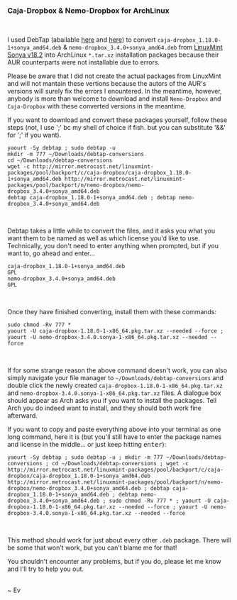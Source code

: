 ### Caja-Dropbox & Nemo-Dropbox for ArchLinux ###
<br>


I used DebTap (abailable [here](https://github.com/helixarch/debtap) and [here](https://aur.archlinux.org/packages/debtap/)) to convert 
`caja-dropbox_1.18.0-1+sonya_amd64.deb` & `nemo-dropbox_3.4.0+sonya_amd64.deb` from [LinuxMint Sonya v18.2](https://www.linuxmint.com/download.php) into ArchLinux `*.tar.xz` installation packages because their AUR counterparts were not installable due to errors.
<br>

Please be aware that I did not create the actual packages from LinuxMint and will not mantain these vertions because the autors of the AUR's versions will surely fix the errors I enountered.  In the meantime, however, anybody is more than welcome to download and install `Nemo-Dropbox` and `Caja-Dropbox` with these converted versions in the meantime.
<br>

If you want to download and convert these packages yourself, follow these steps (not, I use ';' bc my shell of choice if fish.  but you can substitute '&&' for ';' if you want).

    yaourt -Sy debtap ; sudo debtap -u
    mkdir -m 777 ~/Downloads/debtap-conversions
    cd ~/Downloads/debtap-conversions
    wget -c http://mirror.metrocast.net/linuxmint-packages/pool/backport/c/caja-dropbox/caja-dropbox_1.18.0-1+sonya_amd64.deb http://mirror.metrocast.net/linuxmint-packages/pool/backport/n/nemo-dropbox/nemo-dropbox_3.4.0+sonya_amd64.deb
    debtap caja-dropbox_1.18.0-1+sonya_amd64.deb ; debtap nemo-dropbox_3.4.0+sonya_amd64.deb
<br>

Debtap takes a little while to convert the files, and it asks you what you want them to be named as well as which license you'd like to use.  Technically, you don't need to enter anything when prompted, but if you want to, go ahead and enter...
	
    caja-dropbox_1.18.0-1+sonya_amd64.deb 
    GPL
    nemo-dropbox_3.4.0+sonya_amd64.deb
    GPL
<br>

Once they have finished converting, install them with these commands:

    sudo chmod -Rv 777 *
    yaourt -U caja-dropbox-1.18.0-1-x86_64.pkg.tar.xz --needed --force ; yaourt -U nemo-dropbox-3.4.0.sonya-1-x86_64.pkg.tar.xz --needed --force
<br> 

If for some strange reason the above command doesn't work, you can also simply navigate your file manager to `~/Downloads/debtap-conversions` and double click the newly created `caja-dropbox-1.18.0-1-x86_64.pkg.tar.xz` and `nemo-dropbox-3.4.0.sonya-1-x86_64.pkg.tar.xz` files.  A dialogue box should appear as Arch asks you if you want to install the packages.  Tell Arch you do indeed want to install, and they should both work fine afterward.
<br>

If you want to copy and paste everything above into your terminal as one long command, here it is (but you'll still have to enter the package names and license in the middle... or just keep hitting <kbd>enter</kbd>):

    yaourt -Sy debtap ; sudo debtap -u ; mkdir -m 777 ~/Downloads/debtap-conversions ; cd ~/Downloads/debtap-conversions ; wget -c http://mirror.metrocast.net/linuxmint-packages/pool/backport/c/caja-dropbox/caja-dropbox_1.18.0-1+sonya_amd64.deb http://mirror.metrocast.net/linuxmint-packages/pool/backport/n/nemo-dropbox/nemo-dropbox_3.4.0+sonya_amd64.deb ; debtap caja-dropbox_1.18.0-1+sonya_amd64.deb ; debtap nemo-dropbox_3.4.0+sonya_amd64.deb ; sudo chmod -Rv 777 * ; yaourt -U caja-dropbox-1.18.0-1-x86_64.pkg.tar.xz --needed --force ; yaourt -U nemo-dropbox-3.4.0.sonya-1-x86_64.pkg.tar.xz --needed --force
<br>

This method should work for just about every other `.deb` package.  There will be some that won't work, but you can't blame me for that! 
<br>

You shouldn't encounter any problems, but if you do, please let me know and I'll try to help you out.
<br><br>

 ~ Ev

<br>
<br>
